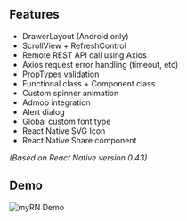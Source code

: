 ## Features
* DrawerLayout (Android only)
* ScrollView + RefreshControl
* Remote REST API call using Axios
* Axios request error handling (timeout, etc)
* PropTypes validation
* Functional class + Component class
* Custom spinner animation
* Admob integration
* Alert dialog
* Global custom font type
* React Native SVG Icon
* React Native Share component

_(Based on React Native version 0.43)_

## Demo
![myRN Demo](https://github.com/h4ck4life/myRN/blob/master/screenshots/demo.gif?raw=true)